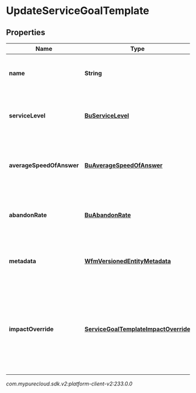 # UpdateServiceGoalTemplate


## Properties

| Name | Type | Description | Notes |
| ------------ | ------------- | ------------- | ------------- |
| **name** | **String** | The name of the service goal template. |  [optional] |
| **serviceLevel** | [**BuServiceLevel**](BuServiceLevel) | Service level targets for this service goal template |  [optional] |
| **averageSpeedOfAnswer** | [**BuAverageSpeedOfAnswer**](BuAverageSpeedOfAnswer) | Average speed of answer targets for this service goal template |  [optional] |
| **abandonRate** | [**BuAbandonRate**](BuAbandonRate) | Abandon rate targets for this service goal template |  [optional] |
| **metadata** | [**WfmVersionedEntityMetadata**](WfmVersionedEntityMetadata) | Version metadata for the service goal template |  |
| **impactOverride** | [**ServiceGoalTemplateImpactOverride**](ServiceGoalTemplateImpactOverride) | Settings controlling max percent increase and decrease of service goals for this service goal template |  [optional] |




_com.mypurecloud.sdk.v2:platform-client-v2:233.0.0_
